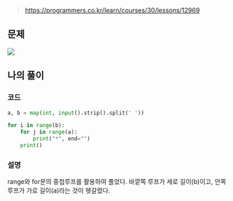 > https://programmers.co.kr/learn/courses/30/lessons/12969

## 문제
![](https://images.velog.io/images/suasue/post/321d7802-fa3e-4a5b-8e09-b9a5daf99118/1.png)

## 나의 풀이
### 코드
```python
a, b = map(int, input().strip().split(' '))

for i in range(b):
    for j in range(a):
        print("*", end="")
    print()
```

### 설명
range와 for문의 중첩루프를 활용하여 풀었다. 
바깥쪽 루프가 세로 길이(b)이고, 안쪽 루프가 가로 길이(a)라는 것이 헷갈렸다. 